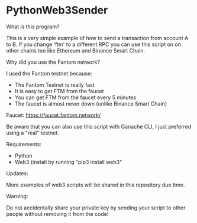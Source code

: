 # PythonWeb3Sender

What is this program?

This is a very simple example of how to send a transaction from account A to B. If you change 'ftm' to a different RPC you can use this script on on other chains too like Ethereum and Binance Smart Chain. 

Why did you use the Fantom network? 

I used the Fantom testnet because:

- The Fantom Testnet is really fast
- It is easy to get FTM from the faucet 
- You can get FTM from the faucet every 5 minutes
- The faucet is almost never down (unlike Binance Smart Chain)

Faucet: https://faucet.fantom.network/

Be aware that you can also use this script with Ganache CLI, I just preferred using a "real" testnet. 

Requirements:

- Python 
- Web3 (install by running "pip3 install web3" 

Updates:

More examples of web3 scripts will be shared in this repository due time. 

Warning:

Do not accidentally share your private key by sending your script to other people without removing it from the code!



